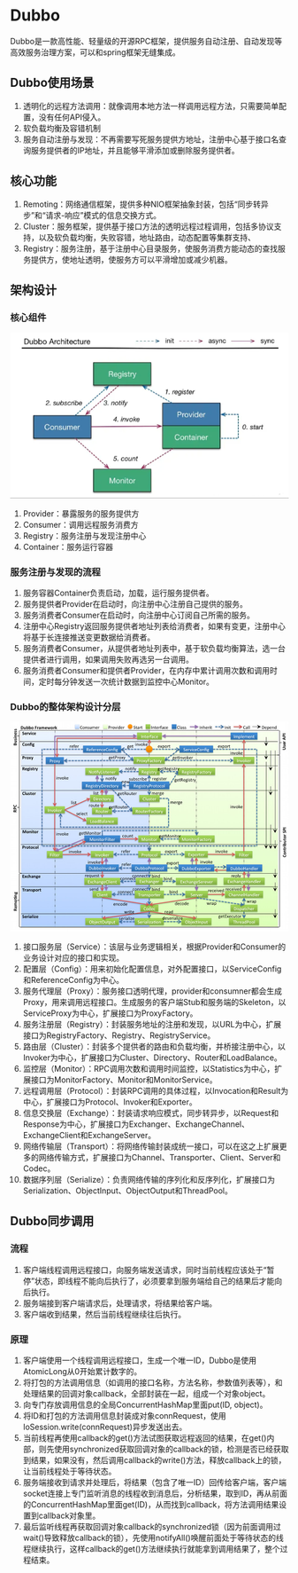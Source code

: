 # Dubbo

Dubbo是一款高性能、轻量级的开源RPC框架，提供服务自动注册、自动发现等高效服务治理方案，可以和spring框架无缝集成。

## Dubbo使用场景

1. 透明化的远程方法调用：就像调用本地方法一样调用远程方法，只需要简单配置，没有任何API侵入。
2. 软负载均衡及容错机制
3. 服务自动注册与发现：不再需要写死服务提供方地址，注册中心基于接口名查询服务提供者的IP地址，并且能够平滑添加或删除服务提供者。

## 核心功能

1. Remoting：网络通信框架，提供多种NIO框架抽象封装，包括“同步转异步”和“请求-响应”模式的信息交换方式。
2. Cluster：服务框架，提供基于接口方法的透明远程过程调用，包括多协议支持，以及软负载均衡，失败容错，地址路由，动态配置等集群支持、
3. Registry：服务注册，基于注册中心目录服务，使服务消费方能动态的查找服务提供方，使地址透明，使服务方可以平滑增加或减少机器。

## 架构设计

### 核心组件

![Dubbo核心组件](images/Dubbo核心组件.png)

1. Provider：暴露服务的服务提供方
2. Consumer：调用远程服务消费方
3. Registry：服务注册与发现注册中心
4. Container：服务运行容器

### 服务注册与发现的流程

1. 服务容器Container负责启动，加载，运行服务提供者。
2. 服务提供者Provider在启动时，向注册中心注册自己提供的服务。
3. 服务消费者Consumer在启动时，向注册中心订阅自己所需的服务。
4. 注册中心Registry返回服务提供者地址列表给消费者，如果有变更，注册中心将基于长连接推送变更数据给消费者。
5. 服务消费者Consumer，从提供者地址列表中，基于软负载均衡算法，选一台提供者进行调用，如果调用失败再选另一台调用。
6. 服务消费者Consumer和提供者Provider，在内存中累计调用次数和调用时间，定时每分钟发送一次统计数据到监控中心Monitor。

### Dubbo的整体架构设计分层

![Dubbo分层](images/Dubbo.png)

1. 接口服务层（Service）：该层与业务逻辑相关，根据Provider和Consumer的业务设计对应的接口和实现。
2. 配置层（Config）：用来初始化配置信息，对外配置接口，以ServiceConfig和ReferenceConfig为中心。
3. 服务代理层（Proxy）：服务接口透明代理，provider和consumner都会生成Proxy，用来调用远程接口。生成服务的客户端Stub和服务端的Skeleton，以ServiceProxy为中心，扩展接口为ProxyFactory。
4. 服务注册层（Registry）：封装服务地址的注册和发现，以URL为中心，扩展接口为RegistryFactory、Registry、RegistryService。
5. 路由层（Cluster）：封装多个提供者的路由和负载均衡，并桥接注册中心，以Invoker为中心，扩展接口为Cluster、Directory、Router和LoadBalance。
6. 监控层（Monitor）：RPC调用次数和调用时间监控，以Statistics为中心，扩展接口为MonitorFactory、Monitor和MonitorService。
7. 远程调用层（Protocol）：封装RPC调用的具体过程，以Invocation和Result为中心，扩展接口为Protocol、Invoker和Exporter。
8. 信息交换层（Exchange）：封装请求响应模式，同步转异步，以Request和Response为中心，扩展接口为Exchanger、ExchangeChannel、ExchangeClient和ExchangeServer。
9. 网络传输层（Transport）：将网络传输封装成统一接口，可以在这之上扩展更多的网络传输方式，扩展接口为Channel、Transporter、Client、Server和Codec。
10. 数据序列层（Serialize）：负责网络传输的序列化和反序列化，扩展接口为Serialization、ObjectInput、ObjectOutput和ThreadPool。

## Dubbo同步调用

### 流程

1. 客户端线程调用远程接口，向服务端发送请求，同时当前线程应该处于“暂停”状态，即线程不能向后执行了，必须要拿到服务端给自己的结果后才能向后执行。
2. 服务端接到客户端请求后，处理请求，将结果给客户端。
3. 客户端收到结果，然后当前线程继续往后执行。

### 原理

1. 客户端使用一个线程调用远程接口，生成一个唯一ID，Dubbo是使用AtomicLong从0开始累计数字的。
2. 将打包的方法调用信息（如调用的接口名称，方法名称，参数值列表等），和处理结果的回调对象callback，全部封装在一起，组成一个对象object。
3. 向专门存放调用信息的全局ConcurrentHashMap里面put(ID, object)。
4. 将ID和打包的方法调用信息封装成对象connRequest，使用loSession.write(connRequest)异步发送出去。
5. 当前线程再使用callback的get()方法试图获取远程返回的结果，在get()内部，则先使用synchronized获取回调对象的callback的锁，检测是否已经获取到结果，如果没有，然后调用callback的write()方法，释放callback上的锁，让当前线程处于等待状态。
6. 服务端接收到请求并处理后，将结果（包含了唯一ID）回传给客户端，客户端socket连接上专门监听消息的线程收到消息后，分析结果，取到ID，再从前面的ConcurrentHashMap里面get(ID)，从而找到callback，将方法调用结果设置到callback对象里。
7. 最后监听线程再获取回调对象callback的synchronized锁（因为前面调用过wait()导致释放callback的锁），先使用notifyAll()唤醒前面处于等待状态的线程继续执行，这样callback的get()方法继续执行就能拿到调用结果了，整个过程结束。
